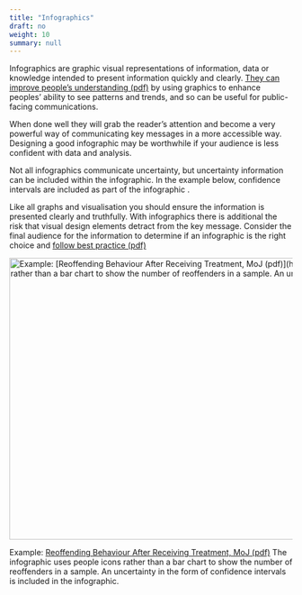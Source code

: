 ```yaml
---
title: "Infographics"
draft: no
weight: 10
summary: null
---
```


Infographics are graphic visual representations of information, data or knowledge intended to present information quickly and clearly. [They can improve people’s understanding (pdf)](http://ptgmedia.pearsoncmg.com/images/9780789749499/samplepages/0789749491.pdf) by using graphics to enhance peoples’ ability to see patterns and trends, and so can be useful for public-facing communications.

When done well they will grab the reader’s attention and become a very powerful way of communicating key messages in a more accessible way. Designing a good infographic may be worthwhile if your audience is less confident with data and analysis.

Not all infographics communicate uncertainty, but uncertainty information can be included within the infographic. In the example below, confidence intervals are included as part of the infographic . 

Like all graphs and visualisation you should ensure the information is presented clearly and truthfully. With infographics there is additional the risk that visual design elements detract from the key message. Consider the final audience for the information to determine if an infographic is the right choice and [follow best practice (pdf)](https://gss.civilservice.gov.uk/wp-content/uploads/2012/12/infographics-guidelines.pdf)

<img src="/images/infographic.png" alt = "Example: [Reoffending Behaviour After Receiving Treatment, MoJ (pdf)](https://assets.publishing.service.gov.uk/government/uploads/system/uploads/attachment_data/file/747467/Key4Life_Report.pdf) The infographic uses people icons rather than a bar chart to show the number of reoffenders in a sample. An uncertainty in the form of confidence intervals is included in the infographic." height = "500" width = "1600">

Example: [Reoffending Behaviour After Receiving Treatment, MoJ (pdf)](https://assets.publishing.service.gov.uk/government/uploads/system/uploads/attachment_data/file/747467/Key4Life_Report.pdf) The infographic uses people icons rather than a bar chart to show the number of reoffenders in a sample. An uncertainty in the form of confidence intervals is included in the infographic.